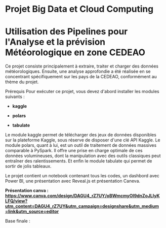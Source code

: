 # Projet Big Data et  Cloud Computing

# Utilisation des Pipelines pour l'Analyse et la prévision Météorologique en zone CEDEAO


Ce projet consiste principalement à extraire, traiter et charger des données météorologiques. Ensuite, une analyse approfondie a été réalisée en se concentrant spécifiquement sur les pays de la CEDEAO, conformément au thème du projet.

Prérequis
Pour exécuter ce projet, vous devez d'abord installer les modules suivants :

* **kaggle**

* **polars**

* **tabulate**

Le module kaggle permet de télécharger des jeux de données disponibles sur la plateforme Kaggle, sous réserve de disposer d'une clé API Kaggle. Le module polars, quant à lui, est un outil de traitement de données massives comparable à PySpark. Il offre une prise en charge optimale de ces données volumineuses, dont la manipulation avec des outils classiques peut entraîner des ralentissements. Et enfin le module tabulate qui permet de sortir de jolis tableaux.

Le projet contient un notebook contenant tous les codes, un dashbord avec Power BI, une présentation avec Reveal.js et présentation Caneva. 

**Présentation canva : https://www.canva.com/design/DAGU4_rZ7UY/oBWmcmyOI9dnZoJLlyKLFQ/view?utm_content=DAGU4_rZ7UY&utm_campaign=designshare&utm_medium=link&utm_source=editor** 

Base finale : 
